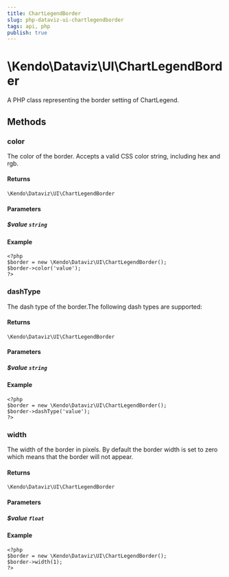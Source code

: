 ```yaml
---
title: ChartLegendBorder
slug: php-dataviz-ui-chartlegendborder
tags: api, php
publish: true
---
```


# \Kendo\Dataviz\UI\ChartLegendBorder

A PHP class representing the border setting of ChartLegend.


## Methods

### color
The color of the border. Accepts a valid CSS color string, including hex and rgb.

#### Returns
`\Kendo\Dataviz\UI\ChartLegendBorder`

#### Parameters

##### $value `string`



#### Example 
    <?php
    $border = new \Kendo\Dataviz\UI\ChartLegendBorder();
    $border->color('value');
    ?>

### dashType
The dash type of the border.The following dash types are supported:

#### Returns
`\Kendo\Dataviz\UI\ChartLegendBorder`

#### Parameters

##### $value `string`



#### Example 
    <?php
    $border = new \Kendo\Dataviz\UI\ChartLegendBorder();
    $border->dashType('value');
    ?>

### width
The width of the border in pixels. By default the border width is set to zero which means that the border will not appear.

#### Returns
`\Kendo\Dataviz\UI\ChartLegendBorder`

#### Parameters

##### $value `float`



#### Example 
    <?php
    $border = new \Kendo\Dataviz\UI\ChartLegendBorder();
    $border->width(1);
    ?>

